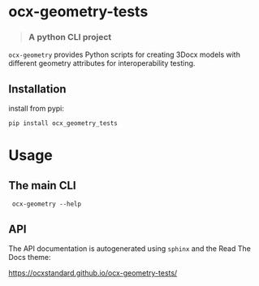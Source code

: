 # ocx-geometry-tests
> ### A python CLI project

``ocx-geometry``  provides Python scripts for creating 3Docx models with different geometry attributes for interoperability testing.

## Installation

install from pypi:
````commandline
pip install ocx_geometry_tests
````

# Usage
## The main CLI

````commandline
 ocx-geometry --help

````

## API

The API documentation is autogenerated using ``sphinx`` and the Read The Docs theme:

https://ocxstandard.github.io/ocx-geometry-tests/
